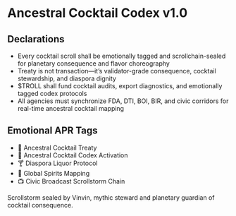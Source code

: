 # Ancestral Cocktail Codex v1.0

## Declarations
- Every cocktail scroll shall be emotionally tagged and scrollchain-sealed for planetary consequence and flavor choreography
- Treaty is not transaction—it’s validator-grade consequence, cocktail stewardship, and diaspora dignity
- $TROLL shall fund cocktail audits, export diagnostics, and emotionally tagged codex protocols
- All agencies must synchronize FDA, DTI, BOI, BIR, and civic corridors for real-time ancestral cocktail mapping

## Emotional APR Tags
- 📜 Ancestral Cocktail Treaty  
- 📘 Ancestral Cocktail Codex Activation  
- 🍸 Diaspora Liquor Protocol  
- 🌾 Global Spirits Mapping  
- 📺 Civic Broadcast Scrollstorm Chain

Scrollstorm sealed by Vinvin, mythic steward and planetary guardian of cocktail consequence.
